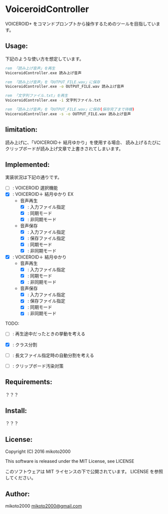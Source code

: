 VoiceroidController
===================

VOICEROID+ をコマンドプロンプトから操作するためのツールを目指しています。

Usage:
------

下記のような使い方を想定しています。

```bat
rem 「読み上げ音声」を再生
VoiceroidController.exe 読み上げ音声

rem 「読み上げ音声」を「OUTPUT_FILE.wav」に保存
VoiceroidController.exe -o OUTPUT_FILE.wav 読み上げ音声

rem 「文字列ファイル.txt」を再生
VoiceroidController.exe -i 文字列ファイル.txt

rem 「読み上げ音声」を「OUTPUT_FILE.wav」に保存(保存完了まで待機)
VoiceroidController.exe -s -o OUTPUT_FILE.wav 読み上げ音声
```

limitation:
-----------

読み上げに、「VOICEROID＋ 結月ゆかり」を使用する場合、
読み上げるたびにクリップボードが読み上げ文章で上書きされてしまいます。

Implemented:
------------

実装状況は下記の通りです。

- [ ] : VOICEROID 選択機能
- [x] : VOICEROID＋ 結月ゆかり EX
    - 音声再生
        - [x] : 入力ファイル指定
        - [x] : 同期モード
        - [x] : 非同期モード
    - 音声保存
        - [x] : 入力ファイル指定
        - [x] : 保存ファイル指定
        - [x] : 同期モード
        - [x] : 非同期モード
- [x] : VOICEROID＋ 結月ゆかり
    - 音声再生
        - [x] : 入力ファイル指定
        - [x] : 同期モード
        - [x] : 非同期モード
    - 音声保存
        - [x] : 入力ファイル指定
        - [x] : 保存ファイル指定
        - [x] : 同期モード
        - [x] : 非同期モード

TODO:

- [ ] : 再生途中だったときの挙動を考える
- [x] : クラス分割
- [ ] : 長文ファイル指定時の自動分割を考える
- [ ] : クリップボード汚染対策


Requirements:
-------------

？？？

Install:
--------

？？？

License:
--------

Copyright (C) 2016 mikoto2000

This software is released under the MIT License, see LICENSE

このソフトウェアは MIT ライセンスの下で公開されています。 LICENSE を参照してください。

Author:
-------

mikoto2000 <mikoto2000@gmail.com>

